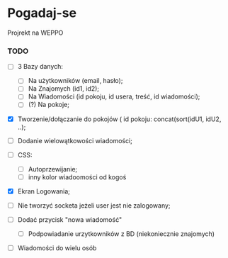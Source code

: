 # Pogadaj-se
Projrekt na WEPPO
### TODO

- [ ] 3 Bazy danych:
    - [ ] Na użytkowników (email, hasło);
    - [ ] Na Znajomych (id1, id2);
    - [ ] Na Wiadomości (id pokoju, id usera, treść, id wiadomości);
    - [ ] (?) Na pokoje;

- [x] Tworzenie/dołączanie do pokojów ( id pokoju: concat(sort(idU1, idU2, ..);
- [ ] Dodanie wielowątkowości wiadomości;
- [ ] CSS:
    - [ ] Autoprzewijanie;
    - [ ] inny kolor wiadoomości od kogoś
- [x] Ekran Logowania;
- [ ] Nie tworzyć socketa jeżeli user jest nie zalogowany;
- [ ] Dodać przycisk "nowa wiadomość"
    - [ ] Podpowiadanie urzytkowników z BD (niekoniecznie znajomych)
- [ ] Wiadomości do wielu osób



